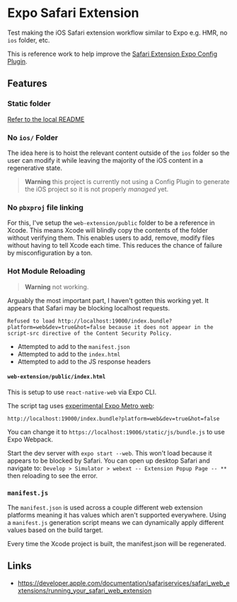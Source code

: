 # Expo Safari Extension

Test making the iOS Safari extension workflow similar to Expo e.g. HMR, no `ios` folder, etc.

This is reference work to help improve the [Safari Extension Expo Config Plugin](https://github.com/andrew-levy/react-native-safari-extension).

## Features

### Static folder

[Refer to the local README](./web-extension/README.md)

### No `ios/` Folder

The idea here is to hoist the relevant content outside of the `ios` folder so the user can modify it while leaving the majority of the iOS content in a regenerative state.

> **Warning** this project is currently not using a Config Plugin to generate the iOS project so it is not properly _managed_ yet.

### No `pbxproj` file linking

For this, I've setup the `web-extension/public` folder to be a reference in Xcode. This means Xcode will blindly copy the contents of the folder without verifying them. This enables users to add, remove, modify files without having to tell Xcode each time. This reduces the chance of failure by misconfiguration by a ton.

### Hot Module Reloading

> **Warning** not working.


Arguably the most important part, I haven't gotten this working yet. It appears that Safari may be blocking localhost requests.

```
Refused to load http://localhost:19000/index.bundle?platform=web&dev=true&hot=false because it does not appear in the script-src directive of the Content Security Policy.
```
- Attempted to add to the `manifest.json`
- Attempted to add to the `index.html`
- Attempted to add to the JS response headers

#### `web-extension/public/index.html`

This is setup to use `react-native-web` via Expo CLI. 

The script tag uses [experimental Expo Metro web](https://github.com/expo/expo/pull/17927):
```
http://localhost:19000/index.bundle?platform=web&dev=true&hot=false
```

You can change it to `https://localhost:19006/static/js/bundle.js` to use Expo Webpack.

Start the dev server with `expo start --web`. This won't load because it appears to be blocked by Safari. You can open up desktop Safari and navigate to: `Develop > Simulator > webext -- Extension Popup Page -- **` then reloading to see the error.

### `manifest.js`

The `manifest.json` is used across a couple different web extension platforms meaning it has values which aren't supported everywhere. Using a `manifest.js` generation script means we can dynamically apply different values based on the build target.

Every time the Xcode project is built, the manifest.json will be regenerated.

## Links

- https://developer.apple.com/documentation/safariservices/safari_web_extensions/running_your_safari_web_extension